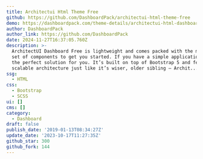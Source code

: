 ```yaml
---
title: Architectui Html Theme Free
github: https://github.com/DashboardPack/architectui-html-theme-free
demo: https://dashboardpack.com/theme-details/architectui-html-dashboard-free/
author: DashboardPack
author_link: https://github.com/DashboardPack
date: 2024-11-27T16:37:05.760Z
description: >-
  ArchitectUI Dashboard Free is lightweight and comes packed with the minimal
  set of components to get you started. If you have a simple application, it’s
  the perfect solution for you. It’s built on top of Bootstrap 5 and features a
  scalable architecture just like it’s wiser, older sibling – Archit...
ssg:
  - HTML
css:
  - Bootstrap
  - SCSS
ui: []
cms: []
category:
  - Dashboard
draft: false
publish_date: '2019-01-13T08:34:27Z'
update_date: '2023-10-17T11:27:35Z'
github_star: 300
github_fork: 144
---
```

